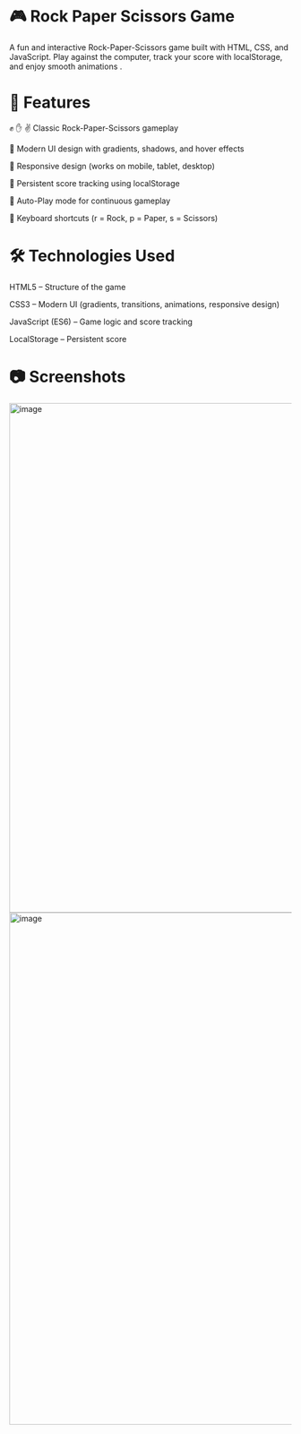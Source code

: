 # 🎮 Rock Paper Scissors Game

A fun and interactive Rock-Paper-Scissors game built with HTML, CSS, and JavaScript.
Play against the computer, track your score with localStorage, and enjoy smooth animations .

# 🚀 Features

✊ ✋ ✌️ Classic Rock-Paper-Scissors gameplay

🎨 Modern UI design with gradients, shadows, and hover effects

📱 Responsive design (works on mobile, tablet, desktop)

💾 Persistent score tracking using localStorage

🔄 Auto-Play mode for continuous gameplay

🎹 Keyboard shortcuts (r = Rock, p = Paper, s = Scissors)

# 🛠️ Technologies Used

HTML5 – Structure of the game

CSS3 – Modern UI (gradients, transitions, animations, responsive design)

JavaScript (ES6) – Game logic and score tracking

LocalStorage – Persistent score

# 📷 Screenshots

<img width="1919" height="910" alt="image" src="https://github.com/user-attachments/assets/33a1ce61-9956-4cee-8c8c-1e9fd49df35f" />
<img width="1919" height="915" alt="image" src="https://github.com/user-attachments/assets/77a20cae-6d0f-4b96-81b8-b2e95b7f4b14" />


